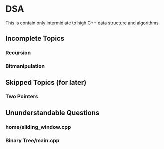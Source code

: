 # DSA
This is contain only intermidiate to high C++ data structure and algorithms

## Incomplete Topics
### Recursion
### Bitmanipulation

## Skipped Topics (for later)
### Two Pointers

## Ununderstandable Questions
### home/sliding_window.cpp
### Binary Tree/main.cpp